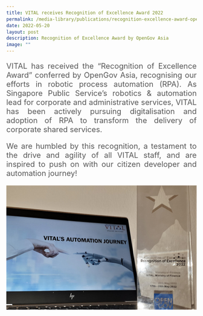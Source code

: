 ```yaml
---
title: VITAL receives Recognition of Excellence Award 2022
permalink: /media-library/publications/recognition-excellence-award-opengov-asia/
date: 2022-05-20
layout: post
description: Recognition of Excellence Award by OpenGov Asia
image: ""
---
```

<p style="font-size: 20px;color:#585858;text-align:justify;">
VITAL has received the “Recognition of Excellence Award” conferred by OpenGov Asia, recognising our efforts in robotic process automation (RPA). As Singapore Public Service’s robotics &amp; automation lead for corporate and administrative services, VITAL has been actively pursuing digitalisation and adoption of RPA to transform the delivery of corporate shared services.
</p>
<p style="font-size: 20px;color:#585858;text-align:justify;">
We are humbled by this recognition, a testament to the drive and agility of all VITAL staff, and are inspired to push on with our citizen developer and automation journey!
</p>
<img src="/images/media/excellenceaward_image1.png">